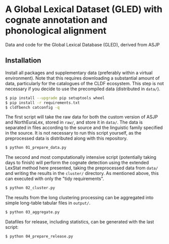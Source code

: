 # A Global Lexical Dataset (GLED) with cognate annotation and phonological alignment

Data and code for the Global Lexical Database (GLED), derived from ASJP

## Installation


Install all packages and supplementary data (preferably within a virtual environment). Note that this requires downloading a substantial amount of data, particularly for the catalogues of the CLDF ecosystem. This step is not necessary if you decide to use the precompiled data (distributed in `data/`).

```bash
$ pip install --upgrade pip setuptools wheel 
$ pip install -r requirements.txt
$ cldfbench catconfig -q
```

The first script will take the raw data for both the custom version of ASJP
and NorthEuraLex, stored in `raw/`, and store it in `data/`. The data is
separated in files according to the source and the linguistic family specified
in the source. It is not necessary to run this script yourself, as the
preprocessed data is distributed along with this repository.

```bash
$ python 01_prepare_data.py
```

The second and most computationally intensive script (potentially taking
days to finish) will perform the
cognate detection using the extended LexStat method here presented, taking
the preprocessed data from `data/` and writing the results in the
`cluster/` directory. As mentioned above, this can executed with only
the "tidy requirements".

```bash
$ python 02_cluster.py
```

The results from the long clustering processing can be aggregated into
simple long-table tabular files in `output/`.

```bash
$ python 03_aggregate.py
```

Datafiles for release, including statistics, can be generated with
the last script:

```bash
$ python 04_prepare_release.py
```
